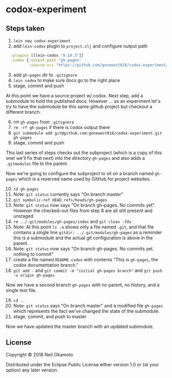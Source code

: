 # codox-experiment

## Steps taken

1. `lein new codox-experiment`
2.  add `lein-codox` plugin to `project.clj` and configure output path

``` clojure
  :plugins [[lein-codox "0.10.3"]]
  :codox {:output-path "gh-pages"
          :source-uri "https://github.com/gonewest818/codox-experiment/blob/master/{filepath}#L{line}"}
```

3. add `gh-pages` dir to `.gitignore`
4. `lein codox` to make sure docs go to the right place
5. stage, commit and push

At this point we have a source project w/ codox. Next step, add a
submodule to hold the published docs. However ... as an experiment
let's try to have the submodule be this same github project but
checkout a different branch.

6. rm `gh-pages` from `.gitignore`
7. `rm -rf gh-pages` if there is codox output there
8. `git submodule add git@github.com:gonewest818/codox-experiment.git gh-pages`
9. stage, commit and push

This last series of steps checks out the subproject (which is a copy
of this one! we'll fix that next) into the directory `gh-pages` and
also adds a `.gitmodules` file to the parent.

Now we're going to configure the subproject to sit on a branch named
`gh-pages` which is a reserved name used by GitHub for project
websites.

10. `cd gh-pages`
11. Note: `git status` currently says "On branch master"
12. `git symbolic-ref HEAD refs/heads/gh-pages`
13. Note: `git status` now says "On branch gh-pages. No commits yet". However the checked-out files from step 8 are all still present and unstaged.
14. `rm ../.git/modules/gh-pages/index` and `git clean -fdx`
15. Note: At this point `ls -a` shows only a file named `.git`, and that file contains a single line `gitdir: ../.git/modules/gh-pages` as a reminder this is a submodule and the actual git configuration is above in the parent.
16. Note: `git status` now says "On branch gh-pages. No commits yet. nothing to commit"
17. create a file named `README.codox` with contents "This is `gh-pages`, the codox documentation branch."
18. `git add .` and `git commit -m "initial gh-pages branch"` and `git push -u origin gh-pages`

Now we have a second branch `gh-pages` with no parent, no history, and a single text file.

19. `cd ..`
20. Note: `git status` says "On branch master" and a modified file `gh-pages` which represents the fact we've changed the state of the submodule.
21. stage, commit, and push to master

Now we have updated the master branch with an updated submodule.



## License

Copyright © 2018 Neil Okamoto

Distributed under the Eclipse Public License either version 1.0 or (at
your option) any later version.
